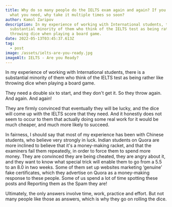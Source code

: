 ```yaml
---
title: Why do so many people do the IELTS exam again and again? If you don't get
  what you need, why take it multiple times so soon?
author: Kamol Zaripov
description: In my experience of working with International students, there is a
  substantial minority of them who think of the IELTS test as being rather like
  throwing dice when playing a board game.
date: 2022-05-13T03:45:37.613Z
tag:
  - post
image: /assets/ielts-are-you-ready.jpg
imageAlt: IELTS - Are you Ready?
---
```

In my experience of working with International students, there is a substantial minority of them who think of the IELTS test as being rather like throwing dice when playing a board game.

They need a double six to start, and they don't get it. So they throw again. And again. And again!

They are firmly convinced that eventually they will be lucky, and the dice will come up with the IELTS score that they need. And it honestly does not seem to occur to them that actually doing some real work for it would be much cheaper, and much more likely to succeed.

In fairness, I should say that most of my experience has been with Chinese students, who believe very strongly in luck. Indian students on Quora are more inclined to believe that it's a money-making racket, and that the examiners fail them repeatedly, in order to force them to spend more money. They are convinced they are being cheated, they are angry about it, and they want to know what special trick will enable them to go from a 5.5 to an 8.0 in two weeks. Some of them set up websites marketing ‘genuine’ fake certificates, which they advertise on Quora as a money-making response to these people. Some of us spend a lot of time spotting these posts and Reporting them as the Spam they are!

Ultimately, the only answers involve time, work, practice and effort. But not many people like those as answers, which is why they go on rolling the dice.